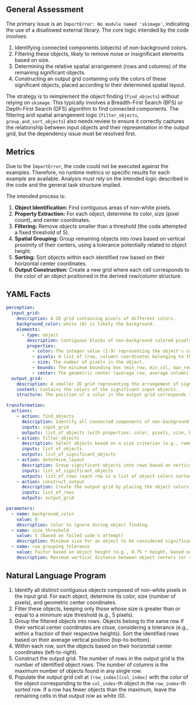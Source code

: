 ## General Assessment

The primary issue is an `ImportError: No module named 'skimage'`, indicating the use of a disallowed external library. The core logic intended by the code involves:
1.  Identifying connected components (objects) of non-background colors.
2.  Filtering these objects, likely to remove noise or insignificant elements based on size.
3.  Determining the relative spatial arrangement (rows and columns) of the remaining significant objects.
4.  Constructing an output grid containing only the colors of these significant objects, placed according to their determined spatial layout.

The strategy is to reimplement the object finding (`find_objects`) without relying on `skimage`. This typically involves a Breadth-First Search (BFS) or Depth-First Search (DFS) algorithm to find connected components. The filtering and spatial arrangement logic (`filter_objects`, `group_and_sort_objects`) also needs review to ensure it correctly captures the relationship between input objects and their representation in the output grid, but the dependency issue must be resolved first.

## Metrics

Due to the `ImportError`, the code could not be executed against the examples. Therefore, no runtime metrics or specific results for each example are available. Analysis must rely on the intended logic described in the code and the general task structure implied.

The intended process is:
1.  **Object Identification:** Find contiguous areas of non-white pixels.
2.  **Property Extraction:** For each object, determine its color, size (pixel count), and center coordinates.
3.  **Filtering:** Remove objects smaller than a threshold (the code attempted a fixed threshold of 5).
4.  **Spatial Grouping:** Group remaining objects into rows based on vertical proximity of their centers, using a tolerance potentially related to object height.
5.  **Sorting:** Sort objects within each identified row based on their horizontal center coordinates.
6.  **Output Construction:** Create a new grid where each cell corresponds to the color of an object positioned in the derived row/column structure.

## YAML Facts


```yaml
perception:
  input_grid:
    description: A 2D grid containing pixels of different colors.
    background_color: white (0) is likely the background.
    elements:
      - type: object
        description: Contiguous blocks of non-background colored pixels.
        properties:
          - color: The integer value (1-9) representing the object's color.
          - pixels: A list of (row, column) coordinates belonging to the object.
          - size: The number of pixels in the object.
          - bounds: The minimum bounding box (min_row, min_col, max_row, max_col).
          - center: The geometric center (average row, average column) of the object's pixels.
  output_grid:
    description: A smaller 2D grid representing the arrangement of significant objects from the input.
    content: Contains the colors of the significant input objects.
    structure: The position of a color in the output grid corresponds to the relative spatial position (row and column) of the corresponding object in the input grid.

transformation:
  actions:
    - action: find_objects
      description: Identify all connected components of non-background colors in the input grid.
      inputs: input_grid
      outputs: list_of_objects (with properties: color, pixels, size, bounds, center)
    - action: filter_objects
      description: Select objects based on a size criterion (e.g., remove objects smaller than a threshold).
      inputs: list_of_objects
      outputs: list_of_significant_objects
    - action: determine_layout
      description: Group significant objects into rows based on vertical proximity (e.g., using center y-coordinates and a tolerance) and sort objects within each row based on horizontal position (e.g., using center x-coordinates).
      inputs: list_of_significant_objects
      outputs: list_of_rows (each row is a list of object colors sorted horizontally)
    - action: construct_output
      description: Create the output grid by placing the object colors according to the determined row and column layout.
      inputs: list_of_rows
      outputs: output_grid

parameters:
  - name: background_color
    value: 0
    description: Color to ignore during object finding.
  - name: size_threshold
    value: 5 (based on failed code's attempt)
    description: Minimum size for an object to be considered significant. Needs validation.
  - name: row_grouping_tolerance
    value: Factor based on object height (e.g., 0.75 * height, based on failed code's attempt)
    description: Maximum vertical distance between object centers (or relation to bounds) to be considered in the same row. Needs validation.
```


## Natural Language Program

1.  Identify all distinct contiguous objects composed of non-white pixels in the input grid. For each object, determine its color, size (number of pixels), and geometric center coordinates.
2.  Filter these objects, keeping only those whose size is greater than or equal to a minimum size threshold (e.g., 5 pixels).
3.  Group the filtered objects into rows. Objects belong to the same row if their vertical center coordinates are close, considering a tolerance (e.g., within a fraction of their respective heights). Sort the identified rows based on their average vertical position (top-to-bottom).
4.  Within each row, sort the objects based on their horizontal center coordinates (left-to-right).
5.  Construct the output grid. The number of rows in the output grid is the number of identified object rows. The number of columns is the maximum number of objects found in any single row.
6.  Populate the output grid cell at `[row_index][col_index]` with the color of the object corresponding to the `col_index`-th object in the `row_index`-th sorted row. If a row has fewer objects than the maximum, leave the remaining cells in that output row as white (0).